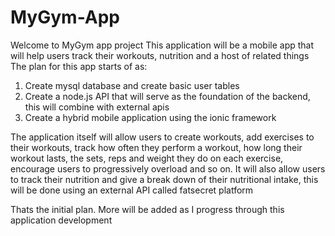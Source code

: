 # MyGym-App

Welcome to MyGym app project
This application will be a mobile app that will help users track their workouts, nutrition and a host of related things
The plan for this app starts of as:
1. Create mysql database and create basic user tables
2. Create a node.js API that will serve as the foundation of the backend, this will combine with external apis 
3. Create a hybrid mobile application using the ionic framework

The application itself will allow users to create workouts, add exercises to their workouts, track how often they perform a workout, how long their workout lasts, the sets, reps and weight they do on each exercise, encourage users to progressively overload and so on.
It will also allow users to track their nutrition and give a break down of their nutritional intake, this will be done using an external API called fatsecret platform

Thats the initial plan. More will be added as I progress through this application development